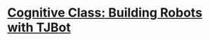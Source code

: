 # [Cognitive Class: Building Robots with TJBot](https://cognitiveclass.ai/courses/build-robots-with-tjbot)

